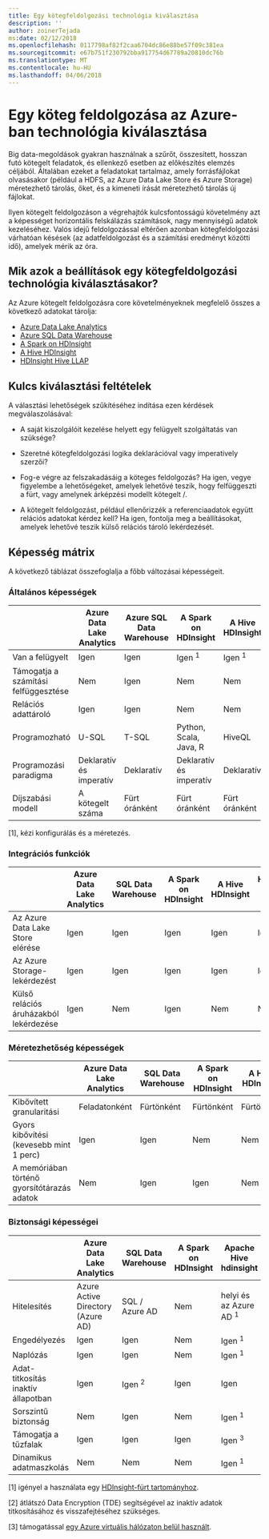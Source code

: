 ```yaml
---
title: Egy kötegfeldolgozási technológia kiválasztása
description: ''
author: zoinerTejada
ms:date: 02/12/2018
ms.openlocfilehash: 0117798af82f2caa6704dc86e88be57f09c381ea
ms.sourcegitcommit: e67b751f230792bba917754d67789a20810dc76b
ms.translationtype: MT
ms.contentlocale: hu-HU
ms.lasthandoff: 04/06/2018
---
```

# <a name="choosing-a-batch-processing-technology-in-azure"></a>Egy köteg feldolgozása az Azure-ban technológia kiválasztása

Big data-megoldások gyakran használnak a szűrőt, összesített, hosszan futó kötegelt feladatok, és ellenkező esetben az előkészítés elemzés céljából. Általában ezeket a feladatokat tartalmaz, amely forrásfájlokat olvasásakor (például a HDFS, az Azure Data Lake Store és Azure Storage) méretezhető tárolás, őket, és a kimeneti írását méretezhető tárolás új fájlokat. 

Ilyen kötegelt feldolgozáson a végrehajtók kulcsfontosságú követelmény azt a képességet horizontális felskálázás számítások, nagy mennyiségű adatok kezeléséhez. Valós idejű feldolgozással eltérően azonban kötegfeldolgozási várhatóan késések (az adatfeldolgozást és a számítási eredményt közötti idő), amelyek mérik az óra.

## <a name="what-are-your-options-when-choosing-a-batch-processing-technology"></a>Mik azok a beállítások egy kötegfeldolgozási technológia kiválasztásakor?

Az Azure kötegelt feldolgozásra core követelményeknek megfelelő összes a következő adatokat tárolja:

- [Azure Data Lake Analytics](/azure/data-lake-analytics/)
- [Azure SQL Data Warehouse](/azure/sql-data-warehouse/sql-data-warehouse-overview-what-is)
- [A Spark on HDInsight](/azure/hdinsight/spark/apache-spark-overview)
- [A Hive HDInsight](/azure/hdinsight/hadoop/hdinsight-use-hive)
- [HDInsight Hive LLAP](/azure/hdinsight/interactive-query/apache-interactive-query-get-started)

## <a name="key-selection-criteria"></a>Kulcs kiválasztási feltételek

A választási lehetőségek szűkítéséhez indítása ezen kérdések megválaszolásával:

- A saját kiszolgálóit kezelése helyett egy felügyelt szolgáltatás van szüksége?

- Szeretné kötegfeldolgozási logika deklarációval vagy imperatively szerzői?

- Fog-e végre az felszakadásáig a köteges feldolgozás? Ha igen, vegye figyelembe a lehetőségeket, amelyek lehetővé teszik, hogy felfüggeszti a fürt, vagy amelynek árképzési modellt kötegelt /.

- A kötegelt feldolgozást, például ellenőrizzék a referenciaadatok együtt relációs adatokat kérdez kell? Ha igen, fontolja meg a beállításokat, amelyek lehetővé teszik külső relációs tároló lekérdezését.

## <a name="capability-matrix"></a>Képesség mátrix

A következő táblázat összefoglalja a főbb változásai képességeit. 

### <a name="general-capabilities"></a>Általános képességek

| | Azure Data Lake Analytics | Azure SQL Data Warehouse | A Spark on HDInsight | A Hive HDInsight | HDInsight Hive LLAP |
| --- | --- | --- | --- | --- | --- |
| Van a felügyelt | Igen | Igen | Igen <sup>1</sup> | Igen <sup>1</sup> | Igen <sup>1</sup> |
| Támogatja a számítási felfüggesztése | Nem | Igen | Nem | Nem | Nem |
| Relációs adattároló | Igen | Igen | Nem | Nem | Nem |
| Programozható | U-SQL | T-SQL | Python, Scala, Java, R | HiveQL | HiveQL |
| Programozási paradigma | Deklaratív és imperatív  | Deklaratív | Deklaratív és imperatív | Deklaratív | Deklaratív | 
| Díjszabási modell | A kötegelt száma | Fürt óránként | Fürt óránként | Fürt óránként | Fürt óránként |  

[1], kézi konfigurálás és a méretezés.

### <a name="integration-capabilities"></a>Integrációs funkciók

| | Azure Data Lake Analytics | SQL Data Warehouse | A Spark on HDInsight | A Hive HDInsight | HDInsight Hive LLAP |
| --- | --- | --- | --- | --- | --- |
| Az Azure Data Lake Store elérése | Igen | Igen | Igen | Igen | Igen |
| Az Azure Storage-lekérdezést | Igen | Igen | Igen | Igen | Igen |
| Külső relációs áruházakból lekérdezése | Igen | Nem | Igen | Nem | Nem |

### <a name="scalability-capabilities"></a>Méretezhetőség képességek

| | Azure Data Lake Analytics | SQL Data Warehouse | A Spark on HDInsight | A Hive HDInsight | HDInsight Hive LLAP |
| --- | --- | --- | --- | --- | --- |
| Kibővített granularitási  | Feladatonként | Fürtönként | Fürtönként | Fürtönként | Fürtönként |
| Gyors kibővítési (kevesebb mint 1 perc) | Igen | Igen | Nem | Nem | Nem |
| A memóriában történő gyorsítótárazás adatok | Nem | Igen | Igen | Nem | Igen | 

### <a name="security-capabilities"></a>Biztonsági képességei

| | Azure Data Lake Analytics | SQL Data Warehouse | A Spark on HDInsight | Apache Hive hdinsight | A HDInsight LLAP struktúra |
| --- | --- | --- | --- | --- | --- |
| Hitelesítés  | Azure Active Directory (Azure AD) | SQL / Azure AD | Nem | helyi és az Azure AD <sup>1</sup> | helyi és az Azure AD <sup>1</sup> |
| Engedélyezés  | Igen | Igen| Nem | Igen <sup>1</sup> | Igen <sup>1</sup> |
| Naplózás  | Igen | Igen | Nem | Igen <sup>1</sup> | Igen <sup>1</sup> |
| Adat-titkosítás inaktív állapotban | Igen| Igen <sup>2</sup> | Igen | Igen | Igen |
| Sorszintű biztonság | Nem | Igen | Nem | Igen <sup>1</sup> | Igen <sup>1</sup> |
| Támogatja a tűzfalak | Igen | Igen | Igen | Igen <sup>3</sup> | Igen <sup>3</sup> |
| Dinamikus adatmaszkolás | Nem | Nem | Nem | Igen <sup>1</sup> | Igen <sup>1</sup> |

[1] igényel a használata egy [HDInsight-fürt tartományhoz](/azure/hdinsight/domain-joined/apache-domain-joined-introduction).

[2] átlátszó Data Encryption (TDE) segítségével az inaktív adatok titkosításához és visszafejtéséhez szükséges.

[3] támogatással [egy Azure virtuális hálózaton belül használt](/azure/hdinsight/hdinsight-extend-hadoop-virtual-network).
